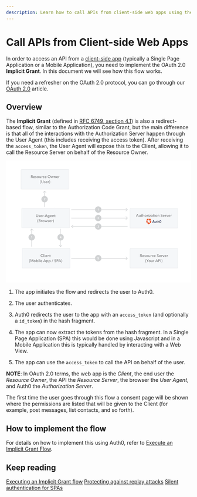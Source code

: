 ```yaml
---
description: Learn how to call APIs from client-side web apps using the OAuth 2.0 Implicit Grant.
---
```


# Call APIs from Client-side Web Apps

In order to access an API from a [client-side app](/quickstart/spa) (typically a Single Page Application or a Mobile Application), you need to implement the OAuth 2.0 **Implicit Grant**. In this document we will see how this flow works.

<div class="alert alert-info">
  If you need a refresher on the OAuth 2.0 protocol, you can go through our <a href="/protocols/oauth2">OAuth 2.0</a> article.
</div>

## Overview

The **Implicit Grant** (defined in [RFC 6749, section 4.1](https://tools.ietf.org/html/rfc6749#section-4.2)) is also a redirect-based flow, similar to the Authorization Code Grant, but the main difference is that all of the interactions with the Authorization Server happen through the User Agent (this includes receiving the access token). After receiving the `access_token`, the User Agent will expose this to the Client, allowing it to call the Resource Server on behalf of the Resource Owner.

![Implicit Grant](/media/articles/api-auth/implicit-grant.png)

 1. The app initiates the flow and redirects the user to Auth0.

 1. The user authenticates.

 1. Auth0 redirects the user to the app with an `access_token` (and optionally a `id_token`) in the hash fragment.

 1. The app can now extract the tokens from the hash fragment. In a Single Page Application (SPA) this would be done using Javascript and in a Mobile Application this is typically handled by interacting with a Web View.

 1. The app can use the `access_token` to call the API on behalf of the user.


  __NOTE__: In OAuth 2.0 terms, the web app is the _Client_, the end user the _Resource Owner_, the API the _Resource Server_, the browser the _User Agent_, and Auth0 the _Authorization Server_.

The first time the user goes through this flow a consent page will be shown where the permissions are listed that will be given to the Client (for example, post messages, list contacts, and so forth).

## How to implement the flow

For details on how to implement this using Auth0, refer to [Execute an Implicit Grant Flow](/api-auth/tutorials/implicit-grant).

## Keep reading

<i class="notification-icon icon-budicon-345"></i>[Executing an Implicit Grant flow](/api-auth/tutorials/implicit-grant)
<i class="notification-icon icon-budicon-345"></i>[Protecting against replay attacks](/api-auth/tutorials/nonce)
<i class="notification-icon icon-budicon-345"></i>[Silent authentication for SPAs](/api-auth/tutorials/silent-authentication)
